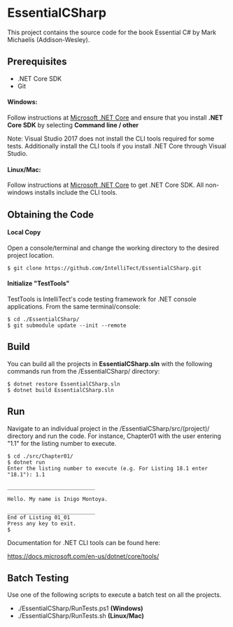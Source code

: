 # EssentialCSharp

This project contains the source code for the book Essential C# by Mark Michaelis (Addison-Wesley).

## Prerequisites

* .NET Core SDK
* Git

#### Windows:

Follow instructions at [Microsoft .NET Core](https://www.microsoft.com/net/core#windowscmd) and ensure that you install **.NET Core SDK** by selecting **Command line / other** 

Note:  Visual Studio 2017 does not install the CLI tools required for some tests.  Additionally install the CLI tools if you install .NET Core through Visual Studio.

#### Linux/Mac: 

Follow instructions at [Microsoft .NET Core](https://www.microsoft.com/net/core) to get .NET Core SDK.  All non-windows installs include the CLI tools.

## Obtaining the Code

#### Local Copy  

Open a console/terminal and change the working directory to the desired project location.
```
$ git clone https://github.com/IntelliTect/EssentialCSharp.git
```

#### Initialize "TestTools" 

TestTools is IntelliTect's code testing framework for .NET console applications.  From the same terminal/console:

```
$ cd ./EssentialCSharp/
$ git submodule update --init --remote
```

## Build

 You can build all the projects in **EssentialCSharp.sln** with the following commands run from the /EssentialCSharp/ directory:
```
$ dotnet restore EssentialCSharp.sln
$ dotnet build EssentialCSharp.sln
```
## Run

Navigate to an individual project in the /EssentialCSharp/src/(project)/ directory and run the code. For instance, Chapter01 with the user entering "1.1" for the listing number to execute.

```
$ cd ./src/Chapter01/
$ dotnet run
Enter the listing number to execute (e.g. For Listing 18.1 enter "18.1"): 1.1

____________________________

Hello. My name is Inigo Montoya.

____________________________
End of Listing 01_01
Press any key to exit.
$
```

Documentation for .NET CLI tools can be found here: 

https://docs.microsoft.com/en-us/dotnet/core/tools/


## Batch Testing

Use one of the following scripts to execute a batch test on all the projects.

* ./EssentialCSharp/RunTests.ps1 **(Windows)**
* ./EssentialCSharp/RunTests.sh **(Linux/Mac)**
